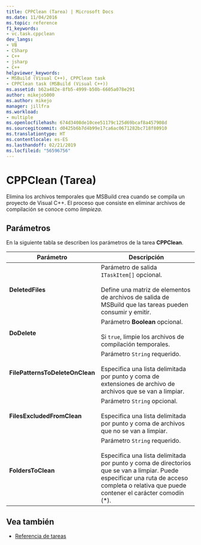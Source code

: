 ```yaml
---
title: CPPClean (Tarea) | Microsoft Docs
ms.date: 11/04/2016
ms.topic: reference
f1_keywords:
- vc.task.cppclean
dev_langs:
- VB
- CSharp
- C++
- jsharp
- C++
helpviewer_keywords:
- MSBuild (Visual C++), CPPClean task
- CPPClean task (MSBuild (Visual C++))
ms.assetid: b62a482e-8fb5-4999-b50b-6605a078e291
author: mikejo5000
ms.author: mikejo
manager: jillfra
ms.workload:
- multiple
ms.openlocfilehash: 674d3408de10cee51179c125d69bcaf8a457908d
ms.sourcegitcommit: d0425b6b7d4b99e17ca6ac0671282bc718f80910
ms.translationtype: HT
ms.contentlocale: es-ES
ms.lasthandoff: 02/21/2019
ms.locfileid: "56596756"
---
```

# <a name="cppclean-task"></a>CPPClean (Tarea)
Elimina los archivos temporales que MSBuild crea cuando se compila un proyecto de Visual C++. El proceso que consiste en eliminar archivos de compilación se conoce como *limpieza*.

## <a name="parameters"></a>Parámetros
 En la siguiente tabla se describen los parámetros de la tarea **CPPClean**.

|Parámetro|Descripción|
|---------------|-----------------|
|**DeletedFiles**|Parámetro de salida `ITaskItem[]` opcional.<br /><br /> Define una matriz de elementos de archivos de salida de MSBuild que las tareas pueden consumir y emitir.|
|**DoDelete**|Parámetro **Boolean** opcional.<br /><br /> Si `true`, limpie los archivos de compilación temporales.|
|**FilePatternsToDeleteOnClean**|Parámetro `String` requerido.<br /><br /> Especifica una lista delimitada por punto y coma de extensiones de archivo de archivos que se van a limpiar.|
|**FilesExcludedFromClean**|Parámetro `String` opcional.<br /><br /> Especifica una lista delimitada por punto y coma de archivos que no se van a limpiar.|
|**FoldersToClean**|Parámetro `String` requerido.<br /><br /> Especifica una lista delimitada por punto y coma de directorios que se van a limpiar. Puede especificar una ruta de acceso completa o relativa que puede contener el carácter comodín (*).|

## <a name="see-also"></a>Vea también
- [Referencia de tareas](../msbuild/msbuild-task-reference.md)